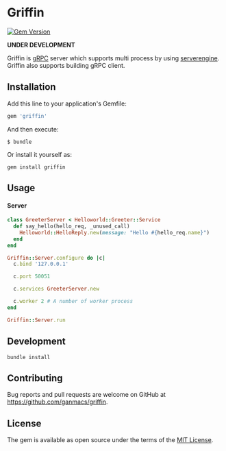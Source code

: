 # Griffin

[![Gem Version](https://badge.fury.io/rb/griffin.svg)](https://badge.fury.io/rb/griffin)


__UNDER DEVELOPMENT__

Griffin is [gRPC](https://grpc.io/) server which supports multi process by using [serverengine](https://github.com/treasure-data/serverengine).
Griffin also supports building gRPC client.

## Installation

Add this line to your application's Gemfile:

```ruby
gem 'griffin'
```

And then execute:

```
$ bundle
```

Or install it yourself as:

```
gem install griffin
```

## Usage

#### Server

```ruby
class GreeterServer < Helloworld::Greeter::Service
  def say_hello(hello_req, _unused_call)
    Helloworld::HelloReply.new(message: "Hello #{hello_req.name}")
  end
end

Griffin::Server.configure do |c|
  c.bind '127.0.0.1'

  c.port 50051

  c.services GreeterServer.new

  c.worker 2 # A number of worker process
end

Griffin::Server.run

```

## Development

```
bundle install
```

## Contributing

Bug reports and pull requests are welcome on GitHub at https://github.com/ganmacs/griffin.

## License

The gem is available as open source under the terms of the [MIT License](https://opensource.org/licenses/MIT).


